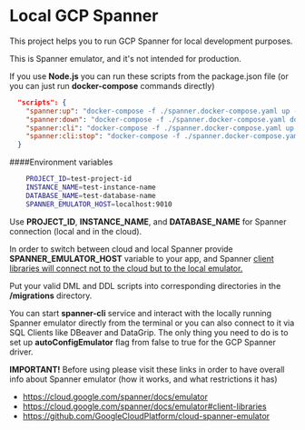 # Local GCP Spanner

This project helps you to run GCP Spanner for local development purposes.

This is Spanner emulator, and it's not intended for production.

If you use **Node.js** you can run these scripts from the package.json file (or you can just run **docker-compose** commands directly)

```JSON
  "scripts": {
    "spanner:up": "docker-compose -f ./spanner.docker-compose.yaml up --build spanner gcloud",
    "spanner:down": "docker-compose -f ./spanner.docker-compose.yaml down --remove-orphans",
    "spanner:cli": "docker-compose -f ./spanner.docker-compose.yaml up -d spanner-cli && docker attach spanner-cli",
    "spanner:cli:stop": "docker-compose -f ./spanner.docker-compose.yaml stop spanner-cli"
  }
```

####Environment variables

```bash
    PROJECT_ID=test-project-id
    INSTANCE_NAME=test-instance-name
    DATABASE_NAME=test-database-name
    SPANNER_EMULATOR_HOST=localhost:9010
```

Use **PROJECT_ID**, **INSTANCE_NAME**, and **DATABASE_NAME** for Spanner connection (local and in the cloud).

In order to switch between cloud and local Spanner provide **SPANNER_EMULATOR_HOST** variable to your app, and Spanner [client libraries will connect not to the cloud but to the local emulator.](https://cloud.google.com/spanner/docs/emulator#client-libraries)

Put your valid DML and DDL scripts into corresponding directories in the **/migrations** directory.

You can start **spanner-cli** service and interact with the locally running Spanner emulator directly from the terminal or you can also connect to it via SQL Clients like DBeaver and DataGrip. The only thing you need to do is to set up **autoConfigEmulator** flag from false to true for the GCP Spanner driver.

**IMPORTANT!** Before using please visit these links in order to have overall info about Spanner emulator (how it works, and what restrictions it has)

- https://cloud.google.com/spanner/docs/emulator
- https://cloud.google.com/spanner/docs/emulator#client-libraries
- https://github.com/GoogleCloudPlatform/cloud-spanner-emulator